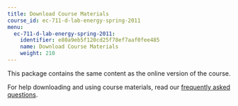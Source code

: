 ```yaml
---
title: Download Course Materials
course_id: ec-711-d-lab-energy-spring-2011
menu:
  ec-711-d-lab-energy-spring-2011:
    identifier: e80a9eb5f120cd25f78ef7aaf0fee485
    name: Download Course Materials
    weight: 210
---
```

This package contains the same content as the online version of the course.

For help downloading and using course materials, read our [frequently asked questions](/help/faq-technology/).